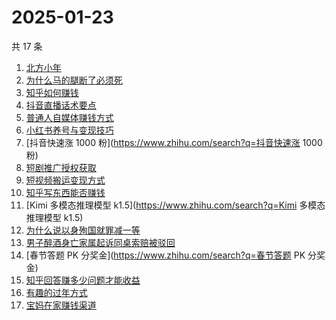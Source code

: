 # 2025-01-23

共 17 条

<!-- BEGIN ZHIHUSEARCH -->
<!-- 最后更新时间 Thu Jan 23 2025 21:20:06 GMT+0800 (China Standard Time) -->
1. [北方小年](https://www.zhihu.com/search?q=北方小年)
1. [为什么马的腿断了必须死](https://www.zhihu.com/search?q=为什么马的腿断了必须死)
1. [知乎如何赚钱](https://www.zhihu.com/search?q=知乎如何赚钱)
1. [抖音直播话术要点](https://www.zhihu.com/search?q=抖音直播话术要点)
1. [普通人自媒体赚钱方式](https://www.zhihu.com/search?q=普通人自媒体赚钱方式)
1. [小红书养号与变现技巧](https://www.zhihu.com/search?q=小红书养号与变现技巧)
1. [抖音快速涨 1000 粉](https://www.zhihu.com/search?q=抖音快速涨 1000 粉)
1. [短剧推广授权获取](https://www.zhihu.com/search?q=短剧推广授权获取)
1. [短视频搬运变现方式](https://www.zhihu.com/search?q=短视频搬运变现方式)
1. [知乎写东西能否赚钱](https://www.zhihu.com/search?q=知乎写东西能否赚钱)
1. [Kimi 多模态推理模型 k1.5](https://www.zhihu.com/search?q=Kimi 多模态推理模型 k1.5)
1. [为什么说以身殉国就罪减一等](https://www.zhihu.com/search?q=为什么说以身殉国就罪减一等)
1. [男子醉酒身亡家属起诉同桌索赔被驳回](https://www.zhihu.com/search?q=男子醉酒身亡家属起诉同桌索赔被驳回)
1. [春节答题 PK 分奖金](https://www.zhihu.com/search?q=春节答题 PK 分奖金)
1. [知乎回答赚多少问题才能收益](https://www.zhihu.com/search?q=知乎回答赚多少问题才能收益)
1. [有趣的过年方式](https://www.zhihu.com/search?q=有趣的过年方式)
1. [宝妈在家赚钱渠道](https://www.zhihu.com/search?q=宝妈在家赚钱渠道)
<!-- END ZHIHUSEARCH -->
